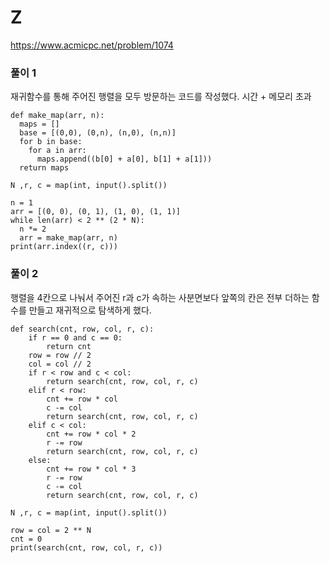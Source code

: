 # Z
https://www.acmicpc.net/problem/1074
### 풀이 1
재귀함수를 통해 주어진 행렬을 모두 방문하는 코드를 작성했다.
시간 + 메모리 초과
```
def make_map(arr, n):
  maps = []
  base = [(0,0), (0,n), (n,0), (n,n)]
  for b in base:
    for a in arr:
      maps.append((b[0] + a[0], b[1] + a[1]))
  return maps

N ,r, c = map(int, input().split())

n = 1
arr = [(0, 0), (0, 1), (1, 0), (1, 1)]
while len(arr) < 2 ** (2 * N):
  n *= 2
  arr = make_map(arr, n)
print(arr.index((r, c)))
```
### 풀이 2
행렬을 4칸으로 나눠서 주어진 r과 c가 속하는 사분면보다 앞쪽의 칸은 전부 더하는 함수를 만들고 재귀적으로 탐색하게 했다.
```
def search(cnt, row, col, r, c):
    if r == 0 and c == 0:
        return cnt
    row = row // 2
    col = col // 2
    if r < row and c < col:
        return search(cnt, row, col, r, c)
    elif r < row:
        cnt += row * col
        c -= col
        return search(cnt, row, col, r, c)
    elif c < col:
        cnt += row * col * 2
        r -= row
        return search(cnt, row, col, r, c)
    else:
        cnt += row * col * 3
        r -= row
        c -= col
        return search(cnt, row, col, r, c)

N ,r, c = map(int, input().split())

row = col = 2 ** N
cnt = 0
print(search(cnt, row, col, r, c))
```